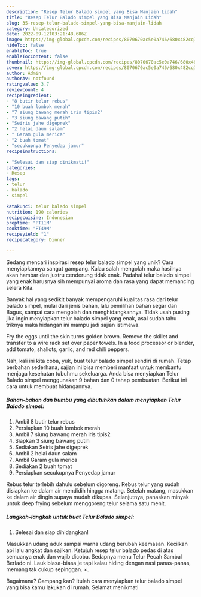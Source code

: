 ```yaml
---
description: "Resep Telur Balado simpel yang Bisa Manjain Lidah"
title: "Resep Telur Balado simpel yang Bisa Manjain Lidah"
slug: 35-resep-telur-balado-simpel-yang-bisa-manjain-lidah
category: Uncategorized
date: 2022-09-12T03:21:48.686Z
image: https://img-global.cpcdn.com/recipes/8070670ac5e0a746/680x482cq70/telur-balado-simpel-foto-resep-utama.jpg
hideToc: false
enableToc: true
enableTocContent: false
thumbnail: https://img-global.cpcdn.com/recipes/8070670ac5e0a746/680x482cq70/telur-balado-simpel-foto-resep-utama.jpg
cover: https://img-global.cpcdn.com/recipes/8070670ac5e0a746/680x482cq70/telur-balado-simpel-foto-resep-utama.jpg
author: Admin
authorAv: notfound
ratingvalue: 3.7
reviewcount: 4
recipeingredient:
- "8 butir telur rebus"
- "10 buah lombok merah"
- "7 siung bawang merah iris tipis2"
- "3 siung bawang putih"
- "Seiris jahe digeprek"
- "2 helai daun salam"
- " Garam gula merica"
- "2 buah tomat"
- "secukupnya Penyedap jamur"
recipeinstructions:

- "Selesai dan siap dinikmati!"
categories:
- Resep
tags:
- telur
- balado
- simpel

katakunci: telur balado simpel 
nutrition: 190 calories
recipecuisine: Indonesian
preptime: "PT11M"
cooktime: "PT49M"
recipeyield: "1"
recipecategory: Dinner

---
```





Sedang mencari inspirasi resep telur balado simpel yang unik? Cara menyiapkannya sangat gampang. Kalau salah mengolah maka hasilnya akan hambar dan justru cenderung tidak enak. Padahal telur balado simpel yang enak harusnya sih mempunyai aroma dan rasa yang dapat memancing selera Kita.





Banyak hal yang sedikit banyak mempengaruhi kualitas rasa dari telur balado simpel, mulai dari jenis bahan, lalu pemilihan bahan segar dan Bagus, sampai cara mengolah dan menghidangkannya. Tidak usah pusing jika ingin menyiapkan telur balado simpel yang enak,      asal sudah tahu triknya maka hidangan ini mampu jadi sajian istimewa.














Fry the eggs until the skin turns golden brown. Remove the skillet and transfer to a wire rack set over paper towels. In a food processor or blender, add tomato, shallots, garlic, and red chili peppers.






Nah, kali ini kita coba, yuk, buat telur balado simpel sendiri di rumah. Tetap berbahan sederhana, sajian ini bisa memberi manfaat untuk membantu menjaga kesehatan tubuhmu sekeluarga. Anda bisa menyiapkan Telur Balado simpel menggunakan 9 bahan dan 0 tahap pembuatan. Berikut ini cara untuk membuat hidangannya.

<!--inarticleads1-->

##### Bahan-bahan dan bumbu yang dibutuhkan dalam menyiapkan Telur Balado simpel:

1. Ambil 8 butir telur rebus
1. Persiapkan 10 buah lombok merah
1. Ambil 7 siung bawang merah iris tipis2
1. Siapkan 3 siung bawang putih
1. Sediakan Seiris jahe digeprek
1. Ambil 2 helai daun salam
1. Ambil  Garam gula merica
1. Sediakan 2 buah tomat
1. Persiapkan secukupnya Penyedap jamur


Rebus telur terlebih dahulu sebelum digoreng. Rebus telur yang sudah disiapkan ke dalam air mendidih hingga matang. Setelah matang, masukkan ke dalam air dingin supaya mudah dikupas. Selanjutnya, panaskan minyak untuk deep frying sebelum menggoreng telur selama satu menit. 

<!--inarticleads2-->

##### Langkah-langkah untuk buat Telur Balado simpel:


1. Selesai dan siap dihidangkan!

Masukkan udang aduk sampai warna udang berubah keemasan. Kecilkan api lalu angkat dan sajikan. Ketujuh resep telur balado pedas di atas semuanya enak dan wajib dicoba. Sedapnya menu Telur Pecah Sambal Berlado ni. Lauk biasa-biasa je tapi kalau hiding dengan nasi panas-panas, memang tak cukup sepinggan. ×. 

Bagaimana? Gampang kan? Itulah cara menyiapkan telur balado simpel yang bisa kamu lakukan di rumah. Selamat menikmati
